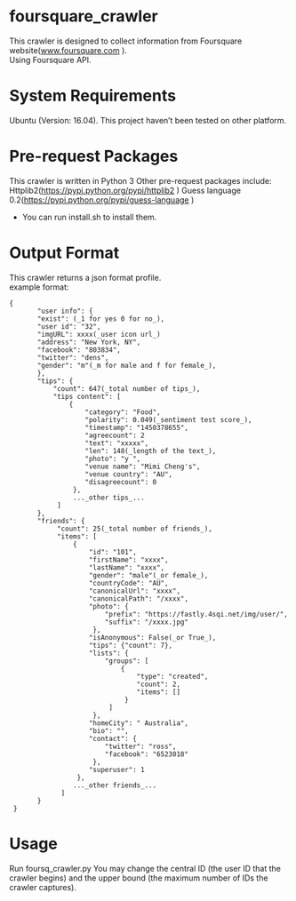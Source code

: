 
# foursquare_crawler
This crawler is designed to collect information from Foursquare website(www.foursquare.com ).</br>Using Foursquare API.</br> 
# System Requirements
Ubuntu (Version: 16.04). This project haven’t been tested on other platform.
# Pre-request Packages
This crawler is written in Python 3
Other pre-request packages include:
Httplib2(https://pypi.python.org/pypi/httplib2 )
Guess language 0.2(https://pypi.python.org/pypi/guess-language )
* You can run install.sh to install them.    
# Output Format
   This crawler returns a json format profile.</br>
   example format:</br>
   
    {   
           "user info": { 
           "exist": (_1 for yes 0 for no_),
           "user id": "32",
           "imgURL": xxxx(_user icon url_)
           "address": "New York, NY",
           "facebook": "803834",    
           "twitter": "dens", 
           "gender": "m"(_m for male and f for female_),
           },        
           "tips": {     
               "count": 647(_total number of tips_),     
               "tips content": [     
                   { 
                       "category": "Food",     
                       "polarity": 0.049(_sentiment test score_),      
                       "timestamp": "1450378655", 
                       "agreecount": 2
                       "text": "xxxxx",      
                       "len": 148(_length of the text_),      
                       "photo": "y ",      
                       "venue name": "Mimi Cheng's",
                       "venue country": "AU",   
                       "disagreecount": 0
                    }, 
                    ..._other tips_... 
                ] 
           },
           "friends": {
                "count": 25(_total number of friends_),
                "items": [
                    {
                        "id": "101",  
			            "firstName": "xxxx", 
			            "lastName": "xxxx", 
			            "gender": "male"(_or female_),
			            "countryCode": "AU", 
			            "canonicalUrl": "xxxx", 
			            "canonicalPath": "/xxxx", 
			            "photo": {
			                "prefix": "https://fastly.4sqi.net/img/user/", 
			                "suffix": "/xxxx.jpg"
			             }, 
			            "isAnonymous": False(_or True_), 
			            "tips": {"count": 7}, 
			            "lists": {
			                "groups": [
			                    {
			                        "type": "created",
			                        "count": 2, 
			                        "items": []
			                     }
			                 ]
			             }, 
			            "homeCity": " Australia", 
			            "bio": "", 
			            "contact": {
			                "twitter": "ross", 
			                "facebook": "6523018"
			             }, 
			            "superuser": 1
		             },
		            ..._other friends_... 
		         ]
           }
     } 
    
# Usage
   Run foursq_crawler.py 
   You may change the central ID (the user ID that the crawler begins) and the upper bound (the maximum number of IDs the crawler captures).
